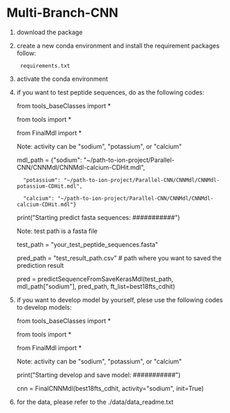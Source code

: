 # Multi-Branch-CNN

1. download the package

2. create a new conda environment and install the requirement packages follow:
        
        requirements.txt
3. activate the conda environment
4. if you want to test peptide sequences, do as the following codes:
    
    from tools_baseClasses import *
    
    from tools import *
    
    from FinalMdl import *
    
    Note: activity can be "sodium", "potassium", or "calcium"
    
    
    mdl_path = 
         {"sodium": "~/path-to-ion-project/Parallel-CNN/CNNMdl/CNNMdl-calcium-CDHit.mdl",
         
         "potassium": "~/path-to-ion-project/Parallel-CNN/CNNMdl/CNNMdl-potassium-CDHit.mdl",
         
         "calcium": "~/path-to-ion-project/Parallel-CNN/CNNMdl/CNNMdl-calcium-CDHit.mdl"}
    
    print("Starting predict fasta sequences: ###########")
    
    Note: test path is a fasta file
    
    test_path = "your_test_peptide_sequences.fasta"
    
    pred_path = "test_result_path.csv" # path where you want to saved the prediction result
    
    pred = predictSequenceFromSaveKerasMdl(test_path, mdl_path["sodium"], pred_path, ft_list=best18fts_cdhit)

5. if you want to develop model by yourself, plese use the following codes to develop models:
    
    from tools_baseClasses import *
    
    from tools import *
    
    from FinalMdl import *
    
    Note: activity can be "sodium", "potassium", or "calcium"

    print("Starting develop and save model: ###########")
    
    cnn = FinalCNNMdl(best18fts_cdhit, activity="sodium", init=True)

6. for the data, please refer to the ./data/data_readme.txt
